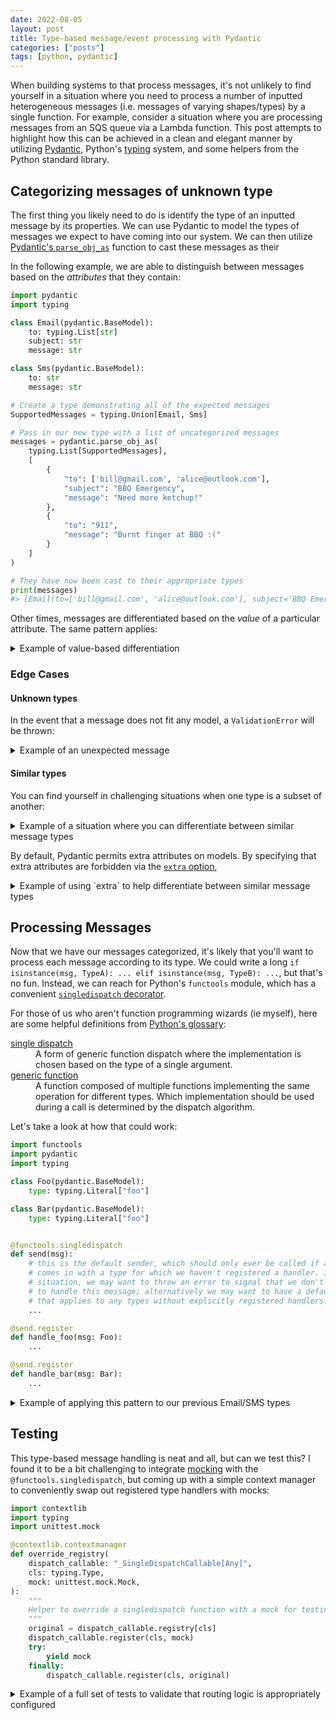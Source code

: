 ```yaml
---
date: 2022-08-05
layout: post
title: Type-based message/event processing with Pydantic
categories: ["posts"]
tags: [python, pydantic]
---
```


When building systems to that process messages, it's not unlikely to find yourself in a situation where you need to process a number of inputted heterogeneous messages (i.e. messages of varying shapes/types) by a single function. For example, consider a situation where you are processing messages from an SQS queue via a Lambda function. This post attempts to highlight how this can be achieved in a clean and elegant manner by utilizing [Pydantic](https://pydantic-docs.helpmanual.io/), Python's [typing](https://docs.python.org/3/library/typing.html) system, and some helpers from the Python standard library.

## Categorizing messages of unknown type

The first thing you likely need to do is identify the type of an inputted message by its properties. We can use Pydantic to model the types of messages we expect to have coming into our system. We can then utilize [Pydantic's `parse_obj_as`](https://pydantic-docs.helpmanual.io/usage/models/#parsing-data-into-a-specified-type) function to cast these messages as their

In the following example, we are able to distinguish between messages based on the _attributes_ that they contain:

```py
import pydantic
import typing

class Email(pydantic.BaseModel):
    to: typing.List[str]
    subject: str
    message: str

class Sms(pydantic.BaseModel):
    to: str
    message: str

# Create a type demonstrating all of the expected messages
SupportedMessages = typing.Union[Email, Sms]

# Pass in our new type with a list of uncategorized messages
messages = pydantic.parse_obj_as(
    typing.List[SupportedMessages],
    [
        {
            "to": ['bill@gmail.com', 'alice@outlook.com'],
            "subject": "BBQ Emergency",
            "message": "Need more ketchup!"
        },
        {
            "to": "911",
            "message": "Burnt finger at BBQ :("
        }
    ]
)

# They have now been cast to their appropriate types
print(messages)
#> [Email(to=['bill@gmail.com', 'alice@outlook.com'], subject='BBQ Emergency', message='Need more ketchup!'), Sms(to='911', message='Burnt finger at BBQ :(')]
```

Other times, messages are differentiated based on the _value_ of a particular attribute. The same pattern applies:

<details>

<summary>Example of value-based differentiation</summary>

```py
import pydantic
import typing

class Email(pydantic.BaseModel):
    type: typing.Literal["email"]
    to: str
    message: str

class Sms(pydantic.BaseModel):
    type: typing.Literal["sms"]
    to: str
    message: str

# Create a type demonstrating all of the expected messages
SupportedMessages = typing.Union[Email, Sms]

# Pass in our new type with a list of uncategorized messages
messages = pydantic.parse_obj_as(
    typing.List[SupportedMessages],
    [
        {
            "type": "email",
            "to": "paul@outlook.com",
            "message": "Head's up, Ringo has a new idea"
        },
        {
            "type": "sms",
            "to": "867-5309",
            "message": "New phone, who dis?"
        }
    ]
)

# They have now been cast to their appropriate types
print(messages)
#> [Email(type='email', to='paul@outlook.com', message="Head's up, Ringo has a new idea"), Sms(type='sms', to='867-5309', message='New phone, who dis?')]
```

</details>

### Edge Cases

#### Unknown types

In the event that a message does not fit any model, a `ValidationError` will be thrown:

<details>

<summary>Example of an unexpected message</summary>

```py
import pydantic
import typing

class Email(pydantic.BaseModel):
    to: typing.List[str]
    subject: str
    message: str

pydantic.parse_obj_as(Email, {"foo": "bar"})
#> Traceback (most recent call last):
#    File "<stdin>", line 1, in <module>
#    File "pydantic/tools.py", line 38, in pydantic.tools.parse_obj_as
#    File "pydantic/main.py", line 341, in pydantic.main.BaseModel.__init__
#  pydantic.error_wrappers.ValidationError: 3 validation errors for ParsingModel[Email]
#  __root__ -> to
#    field required (type=value_error.missing)
#  __root__ -> subject
#    field required (type=value_error.missing)
#  __root__ -> message
#    field required (type=value_error.missing)
```

</details>

#### Similar types

You can find yourself in challenging situations when one type is a subset of another:

<details>

<summary>Example of a situation where you can differentiate between similar message types</summary>

```py
import pydantic
import typing

class Person(pydantic.BaseModel):
    name: str

class Pet(pydantic.BaseModel):
    name: str
    breed: str

print(pydantic.parse_obj_as(typing.Union[Person, Pet], {"name": "Bob"}))
#> Person(name='Bob')
pydantic.parse_obj_as(typing.Union[Person, Pet], {"name": "Fido", "breed": "poodle"})
#> Person(name='Fido')
```

</details>

By default, Pydantic permits extra attributes on models. By specifying that extra attributes are forbidden via the [`extra` option](https://pydantic-docs.helpmanual.io/usage/model_config/#options),

<details>

<summary>Example of using `extra` to help differentiate between similar message types</summary>

```py
class Person(pydantic.BaseModel, extra=pydantic.Extra.forbid):
    name: str

class Pet(pydantic.BaseModel, extra=pydantic.Extra.forbid):
    name: str
    breed: str

pydantic.parse_obj_as(typing.Union[Person, Pet], {"name": "Bob"})
#> Person(name='Bob')
pydantic.parse_obj_as(typing.Union[Person, Pet], {"name": "Fido", "breed": "poodle"})
#> Pet(name='Fido', breed='poodle')
```

</details>

## Processing Messages

Now that we have our messages categorized, it's likely that you'll want to process each message according to its type. We could write a long `if isinstance(msg, TypeA): ... elif isinstance(msg, TypeB): ...`, but that's no fun. Instead, we can reach for Python's `functools` module, which has a convenient [`singledispatch` decorator](https://docs.python.org/3/library/functools.html#functools.singledispatch).

For those of us who aren't function programming wizards (ie myself), here are some helpful definitions from [Python's glossary](https://docs.python.org/3/glossary.html):

<dl>

<dt><a href="https://docs.python.org/3/glossary.html#term-single-dispatch">single dispatch</a></dt>

<dd>A form of generic function dispatch where the implementation is chosen based on the type of a single argument.</dd>

<dt><a href="https://docs.python.org/3/glossary.html#term-generic-function">generic function</a></dt>

<dd>A function composed of multiple functions implementing the same operation for different types. Which implementation should be used during a call is determined by the dispatch algorithm.</dd>

</dl>

Let's take a look at how that could work:

```py
import functools
import pydantic
import typing

class Foo(pydantic.BaseModel):
    type: typing.Literal["foo"]

class Bar(pydantic.BaseModel):
    type: typing.Literal["foo"]


@functools.singledispatch
def send(msg):
    # this is the default sender, which should only ever be called if a message
    # comes in with a type for which we haven't registered a handler. in this
    # situation, we may want to throw an error to signal that we don't know how
    # to handle this message; alternatively we may want to have a default handler
    # that applies to any types without explicitly registered handlers.
    ...

@send.register
def handle_foo(msg: Foo):
    ...

@send.register
def handle_bar(msg: Bar):
    ...
```

<details>

<summary>Example of applying this pattern to our previous Email/SMS types</summary>

```py
import functools
import pydantic
import typing


class Email(pydantic.BaseModel):
    to: typing.List[str]
    subject: str
    message: str


class Sms(pydantic.BaseModel):
    to: str
    message: str


@functools.singledispatch
def send(msg):
    # this is the default sender, which should only ever be called if a message
    # comes in with a type for which we haven't registered a handler. in this
    # situation, we may want to throw an error to signal that we don't know how
    # to handle this message; alternatively we may want to have a default handler
    # that applies to any types without explicitly registered handlers.
    raise Exception(f"Unexpected message type ({type(msg)=}, {msg})")

@send.register
def send_email(msg: Email):
    print(f"Sending email to {' and '.join(msg.to)}")

@send.register
def send_sms(msg: Sms):
    print(f"Sending SMS to {msg.to}")

def handle_message(message: typing.Dict[str, typing.Any]):
    parsed_message = pydantic.parse_obj_as(typing.Union[Email, Sms], message)
    send(parsed_message)

handle_message({
    "to": ['bill@gmail.com', 'alice@outlook.com'],
    "subject": "BBQ Emergency",
    "message": "Need more ketchup!"
})
#> Sending email to bill@gmail.com and alice@outlook.com
handle_message({
    "to": "911",
    "message": "Burnt finger at BBQ :("
})
#> Sending SMS to 911
```

</details>

## Testing

This type-based message handling is neat and all, but can we test this? I found it to be a bit challenging to integrate [mocking](https://docs.python.org/3/library/unittest.mock.html) with the `@functools.singledispatch`, but coming up with a simple context manager to conveniently swap out registered type handlers with mocks:

```py
import contextlib
import typing
import unittest.mock

@contextlib.contextmanager
def override_registry(
    dispatch_callable: "_SingleDispatchCallable[Any]",
    cls: typing.Type,
    mock: unittest.mock.Mock,
):
    """
    Helper to override a singledispatch function with a mock for testing.
    """
    original = dispatch_callable.registry[cls]
    dispatch_callable.register(cls, mock)
    try:
        yield mock
    finally:
        dispatch_callable.register(cls, original)
```

<details>

<summary>Example of a full set of tests to validate that routing logic is appropriately configured</summary>

```py
import functools
import pydantic
import typing
import contextlib
import unittest.mock


class Email(pydantic.BaseModel):
    to: typing.List[str]
    subject: str
    message: str


class Sms(pydantic.BaseModel):
    to: str
    message: str


@functools.singledispatch
def send(msg):
    # this is the default sender, which should only ever be called if a message
    # comes in with a type for which we haven't registered a handler. in this
    # situation, we may want to throw an error to signal that we don't know how
    # to handle this message; alternatively we may want to have a default handler
    # that applies to any types without explicitely registered handlers.
    raise Exception(f"Unexpected message type ({type(msg)=}, {msg})")

@send.register
def send_email(msg: Email):
    print(f"Sending email to {' and '.join(msg.to)}")

@send.register
def send_sms(msg: Sms):
    print(f"Sending SMS to {msg.to}")

def handle_message(message: typing.Dict[str, typing.Any]):
    parsed_message = pydantic.parse_obj_as(typing.Union[Email, Sms], message)
    send(parsed_message)

@contextlib.contextmanager
def override_registry(
    dispatch_callable: "_SingleDispatchCallable[Any]",
    cls: typing.Type,
    mock: unittest.mock.Mock,
):
    """
    Helper to override a singledispatch function with a mock for testing.
    """
    original = dispatch_callable.registry[cls]
    dispatch_callable.register(cls, mock)
    try:
        yield mock
    finally:
        dispatch_callable.register(cls, original)

def test_handling_email():
    """
    Ensure that the system properly handles Email messages.
    """
    with override_registry(
        send, Email, unittest.mock.MagicMock()
    ) as called_mock, override_registry(
        send, Sms, unittest.mock.MagicMock()
    ) as not_called_mock:
        output = handle_message({
            "to": ['bill@gmail.com', 'alice@outlook.com'],
            "subject": "BBQ Emergency",
            "message": "Need more ketchup!"
        })

    assert called_mock.call_count == 1
    assert not not_called_mock.call_count

def test_handling_sms():
    """
    Ensure that the system properly handles SMS messages.
    """
    with override_registry(
        send, Sms, unittest.mock.MagicMock()
    ) as called_mock, override_registry(
        send, Email, unittest.mock.MagicMock()
    ) as not_called_mock:
        output = handle_message({
            "to": "911",
            "message": "Burnt finger at BBQ :("
        })

    assert called_mock.call_count == 1
    assert not not_called_mock.call_count

test_handling_email()
test_handling_sms()
```

<details>

---

This pattern is all a bit new to me and fresh in my mind.  Hoping it can prove useful to others.  I'm very open to hearing concerns or suggestions for improvement from others if anyone has them.
